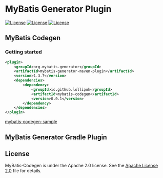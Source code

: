 # MyBatis Generator Plugin

[![License](https://img.shields.io/badge/license-Apache%202-blue.svg?style=flat-square)](https://www.apache.org/licenses/LICENSE-2.0)
[![License](https://img.shields.io/badge/license-Anti%20996-blue.svg?style=flat-square)](https://github.com/996icu/996.ICU/blob/master/LICENSE)
[![License](https://img.shields.io/maven-central/v/io.github.lollipok/mybatis-codegen.svg?color=blue&style=flat-square)](https://search.maven.org/search?q=g:io.github.lollipok%20AND%20a:mybatis-codegen)

## MyBatis Codegen

### Getting started

```xml
<plugin>
    <groupId>org.mybatis.generator</groupId>
    <artifactId>mybatis-generator-maven-plugin</artifactId>
    <version>1.3.7</version>
    <dependencies>
        <dependency>
            <groupId>io.github.lollipok</groupId>
            <artifactId>mybatis-codegen</artifactId>
            <version>0.0.1</version>
        </dependency>
    </dependencies>
</plugin>
```

[mybatis-codegen-sample](./mybatis-codegen-sample "MyBatis Codegen Sample")

## MyBatis Generator Gradle Plugin

## License

MyBatis-Codegen is under the Apache 2.0 license. See the [Apache License 2.0](https://www.apache.org/licenses/LICENSE-2.0) file for details.
